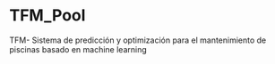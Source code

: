 # TFM_Pool
TFM- Sistema de predicción y optimización para el mantenimiento de piscinas basado en machine learning
